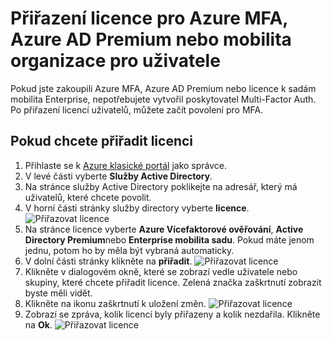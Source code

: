 <properties
    pageTitle="Přiřaďte licence pro Azure MFA | Microsoft Azure"
    description="Informace o přiřazení uživatelské licence pro Microsoft Azure Vícefaktorové ověřování."
    services="multi-factor-authentication"
    documentationCenter=""
    authors="kgremban"
    manager="femila"
    editor="yossib"/>

<tags
    ms.service="multi-factor-authentication"
    ms.workload="identity"
    ms.tgt_pltfrm="na"
    ms.devlang="na"
    ms.topic="get-started-article"
    ms.date="10/17/2016"
    ms.author="kgremban"/>

# <a name="assigning-an-azure-mfa-azure-ad-premium-or-enterprise-mobility-license-to-users"></a>Přiřazení licence pro Azure MFA, Azure AD Premium nebo mobilita organizace pro uživatele

Pokud jste zakoupili Azure MFA, Azure AD Premium nebo licence k sadám mobilita Enterprise, nepotřebujete vytvořil poskytovatel Multi-Factor Auth. Po přiřazení licencí uživatelů, můžete začít povolení pro MFA.

## <a name="to-assign-a-license"></a>Pokud chcete přiřadit licenci

1. Přihlaste se k [Azure klasické portál](https://manage.windowsazure.com) jako správce.
2. V levé části vyberte **Služby Active Directory**.
3. Na stránce služby Active Directory poklikejte na adresář, který má uživatelů, které chcete povolit.
4. V horní části stránky služby directory vyberte **licence**.
![Přiřazovat licence](./media/multi-factor-authentication-get-started-assign-licenses/assign1.png)
5. Na stránce licence vyberte **Azure Vícefaktorové ověřování**, **Active Directory Premium**nebo **Enterprise mobilita sadu**.  Pokud máte jenom jednu, potom ho by měla být vybraná automaticky.
6. V dolní části stránky klikněte na **přiřadit**.
![Přiřazovat licence](./media/multi-factor-authentication-get-started-assign-licenses/assign3.png)
6. Klikněte v dialogovém okně, které se zobrazí vedle uživatele nebo skupiny, které chcete přiřadit licence.  Zelená značka zaškrtnutí zobrazit byste měli vidět.
7. Klikněte na ikonu zaškrtnutí k uložení změn.
![Přiřazovat licence](./media/multi-factor-authentication-get-started-assign-licenses/assign4.png)
8. Zobrazí se zpráva, kolik licencí byly přiřazeny a kolik nezdařila.  Klikněte na **Ok**.
![Přiřazovat licence](./media/multi-factor-authentication-get-started-assign-licenses/assign5.png)
